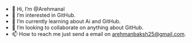 - 👋 Hi, I’m @Arehmanal
- 👀 I’m interested in GitHub.
- 🌱 I’m currently learning about Ai and GitHub. 
- 💞️ I’m looking to collaborate on anything about GitHub.
- 📫 How to reach me just send a email on arehmanbaksh25@gmail.com.

<!---
Arehmanal/Arehmanal is a ✨ special ✨ repository because its `README.md` (this file) appears on your GitHub profile.
You can click the Preview link to take a look at your changes.
--->
